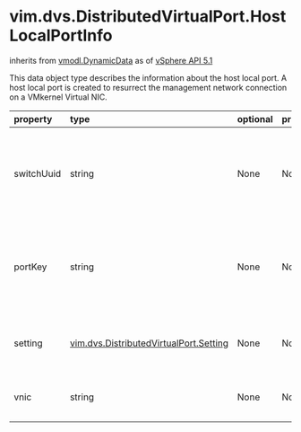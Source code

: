 vim.dvs.DistributedVirtualPort.HostLocalPortInfo
================================================
inherits from [vmodl.DynamicData](docs/vmodl.DynamicData.md)
as of [vSphere API 5.1](vim.version.md#vim.version.version8)


This data object type describes the information about the host local port.   A host local port is  created to resurrect the management network connection   on a VMkernel Virtual NIC.

| property | type | optional | priv | desc |
|:---------|:-----|:---------|:-----|:-----|
| switchUuid | string | None | None | UUID of the vSphere Distributed Switch that management interface is connected to. |
| portKey | string | None | None | Portkey of the DVPort that management interface is now connected to. |
| setting | [vim.dvs.DistributedVirtualPort.Setting](vim.dvs.DistributedVirtualPort.Setting.md "vim.dvs.DistributedVirtualPort.Setting") | None | None | The configuration of the new host local port. |
| vnic | string | None | None | The Virtual NIC device connected to this port |


